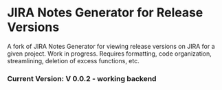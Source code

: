 # JIRA Notes Generator for Release Versions
A fork of JIRA Notes Generator for viewing release versions on JIRA for a given project.
Work in progress. Requires formatting, code organization, streamlining, deletion of excess functions, etc.
### Current Version: V 0.0.2 - working backend 


